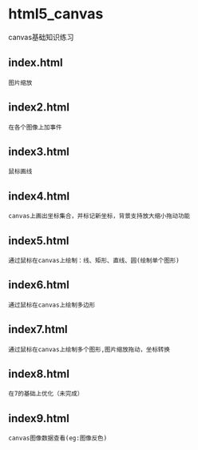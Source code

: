 # html5_canvas
canvas基础知识练习
## index.html
    图片缩放
## index2.html
    在各个图像上加事件
## index3.html
    鼠标画线
## index4.html
    canvas上画出坐标集合，并标记新坐标，背景支持放大缩小拖动功能
## index5.html
    通过鼠标在canvas上绘制：线、矩形、直线、圆(绘制单个图形)
## index6.html
    通过鼠标在canvas上绘制多边形
## index7.html
    通过鼠标在canvas上绘制多个图形,图片缩放拖动，坐标转换
## index8.html
    在7的基础上优化（未完成）
## index9.html
    canvas图像数据查看(eg:图像反色)
